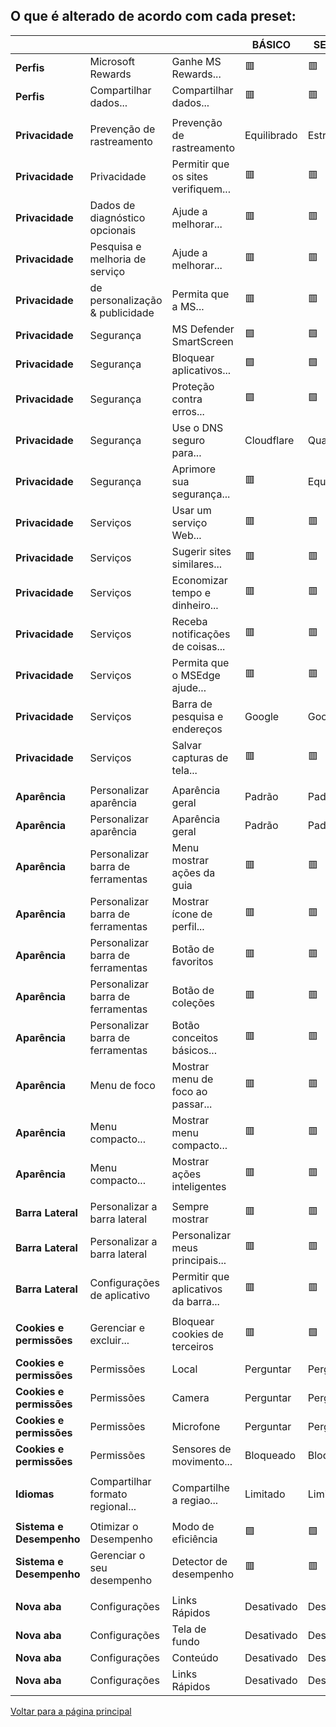 ## O que é alterado de acordo com cada preset:
| | | |**BÁSICO**|**SEGURO**|**HARDENED**|
|-|-|-|------|-----------|--------|
|**Perfis**|Microsoft Rewards|Ganhe MS Rewards...|🟥|🟥|🟥
|**Perfis**|Compartilhar dados...|Compartilhar dados...|🟥|🟥|🟥
||||||
|**Privacidade**|Prevenção de rastreamento|Prevenção de rastreamento|Equilibrado|Estrito|Estrito
|**Privacidade**|Privacidade|Permitir que os sites verifiquem...|🟥|🟥|🟥
|**Privacidade**|Dados de diagnóstico opcionais|Ajude a melhorar...|🟥|🟥|🟥
|**Privacidade**|Pesquisa e melhoria de serviço|Ajude a melhorar...|🟥|🟥|🟥
|**Privacidade**|de personalização & publicidade|Permita que a MS...|🟥|🟥|🟥
|**Privacidade**|Segurança|MS Defender SmartScreen|🟩|🟩|🟩|
|**Privacidade**|Segurança|Bloquear aplicativos...|🟩|🟩|🟩|
|**Privacidade**|Segurança|Proteção contra erros...|🟩|🟩|🟩|
|**Privacidade**|Segurança|Use o DNS seguro para...|Cloudflare|Quad9|Quad9|
|**Privacidade**|Segurança|Aprimore sua segurança...|🟥|Equilibrado|Estrito|
|**Privacidade**|Serviços|Usar um serviço Web...|🟥|🟥|🟥
|**Privacidade**|Serviços|Sugerir sites similares...|🟥|🟥|🟥
|**Privacidade**|Serviços|Economizar tempo e dinheiro...|🟥|🟥|🟥
|**Privacidade**|Serviços|Receba notificações de coisas...|🟥|🟥|🟥
|**Privacidade**|Serviços|Permita que o MSEdge ajude...|🟥|🟥|🟥
|**Privacidade**|Serviços|Barra de pesquisa e endereços|Google|Google|DuckDuckGo
|**Privacidade**|Serviços|Salvar capturas de tela...|🟥|🟥|🟥
||||||
|**Aparência**|Personalizar aparência|Aparência geral|Padrão|Padrão|Padrão
|**Aparência**|Personalizar aparência|Aparência geral|Padrão|Padrão|Padrão
|**Aparência**|Personalizar barra de ferramentas|Menu mostrar ações da guia|🟥|🟥|🟥
|**Aparência**|Personalizar barra de ferramentas|Mostrar ícone de perfil...|🟥|🟥|🟥
|**Aparência**|Personalizar barra de ferramentas|Botão de favoritos|🟥|🟥|🟥
|**Aparência**|Personalizar barra de ferramentas|Botão de coleções|🟥|🟥|🟥
|**Aparência**|Personalizar barra de ferramentas|Botão conceitos básicos...|🟥|🟥|🟥
|**Aparência**|Menu de foco|Mostrar menu de foco ao passar...|🟥|🟥|🟥
|**Aparência**|Menu compacto...|Mostrar menu compacto...|🟥|🟥|🟥
|**Aparência**|Menu compacto...|Mostrar ações inteligentes|🟥|🟥|🟥
||||||
|**Barra Lateral**|Personalizar a barra lateral|Sempre mostrar|🟥|🟥|🟥
|**Barra Lateral**|Personalizar a barra lateral|Personalizar meus principais...|🟥|🟥|🟥
|**Barra Lateral**|Configurações de aplicativo|Permitir que aplicativos da barra...|🟥|🟥|🟥
||||||
|**Cookies e permissões**|Gerenciar e excluir...|Bloquear cookies de terceiros|🟥|🟩|🟩
|**Cookies e permissões**|Permissões|Local|Perguntar|Perguntar|Bloqueado
|**Cookies e permissões**|Permissões|Camera|Perguntar|Perguntar|Bloqueado
|**Cookies e permissões**|Permissões|Microfone|Perguntar|Perguntar|Bloqueado
|**Cookies e permissões**|Permissões|Sensores de movimento...|Bloqueado|Bloqueado|Bloqueado
||||||
|**Idiomas**|Compartilhar formato regional...|Compartilhe a regiao...|Limitado|Limitado|Nunca
||||||
|**Sistema e Desempenho**|Otimizar o Desempenho|Modo de eficiência|🟩|🟩|🟩
|**Sistema e Desempenho**|Gerenciar o seu desempenho|Detector de desempenho|🟥|🟥|🟥
||||||
|**Nova aba**|Configurações|Links Rápidos|Desativado|Desativado|Desativado
|**Nova aba**|Configurações|Tela de fundo|Desativado|Desativado|Desativado
|**Nova aba**|Configurações|Conteúdo|Desativado|Desativado|Desativado
|**Nova aba**|Configurações|Links Rápidos|Desativado|Desativado|Desativado

[Voltar para a página principal](https://github.com/rubem-psd/W11bALF)
